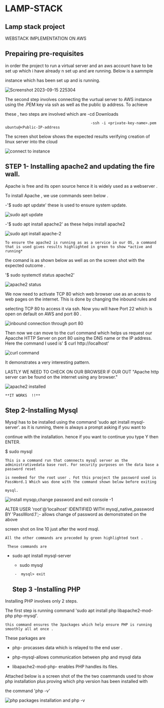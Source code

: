 # LAMP-STACK

## Lamp stack project

WEBSTACK IMPLEMENTATION ON AWS

## Prepairing pre-requisites

in order the project to run a virtual server  and an aws account have to be set up which i have already n set up and are running. Below is a sammple 

instance which has been set up and is running.

![Screenshot 2023-09-15 225304](https://github.com/NANA-2016/LAMP-STACK/assets/141503408/3b7553bc-2227-484a-b208-274367e850d1)

The second step involves connecting the vurtual server to AWS instance using the .PEM key via ssh as well as the public ip address.  To achieve 
 
 these , two steps are involved which are  -cd Downloads


                                           -ssh -i <private-key-name>.pem ubuntu@<Public-IP-address

 The screen shot below shows the expected results verifying creation of linux server into the cloud

![connect to instance ](https://github.com/NANA-2016/LAMP-STACK/assets/141503408/09dee193-367b-42fa-8011-897a7db418fe)

## STEP 1- Installing apache2 and updating the fire wall.

Apache is free and its open source hence it is widely used  as a webserver .

To install Apache , we use commands seen below .

   -'$ sudo apt update' these is used to ensure system update.

   ![sudo apt update](https://github.com/NANA-2016/LAMP-STACK/assets/141503408/2c433af7-7470-478d-99fe-75179c1717d1)

   -'$ sudo apt install apache2' as these helps install apache2
   
![sudo apt install apache-2](https://github.com/NANA-2016/LAMP-STACK/assets/141503408/ee1fa59a-3d81-4a62-8fc1-d25b3565fe57)

   

    To ensure the apache2 is running as as a service in our OS, a command that is used gives results highlighted in green to show *active and running*

 the comand is as shown below as well as on the screen shot with the expected outcome .

 '$ sudo systemctl status apache2'
 
![apache2 status](https://github.com/NANA-2016/LAMP-STACK/assets/141503408/671226b7-9323-42f3-9639-7df17fcf5bac)
 
We now need to activate TCP 80 which web browser use as an acess to web pages on the internet. This is done by changing the inbound rules and 
 
 selecting TCP 80 to access it via ssh. Now you will have Port 22 which is open on default on AWS and port 80 .
 
![inbound connection through port 80](https://github.com/NANA-2016/LAMP-STACK/assets/141503408/b98a276c-ecb5-4c8f-98b1-d3142e953d3b)

 Then now we can move to the curl command which helps us request our Apacche HTTP Server on port 80 using the DNS name or the IP address. Here  the command I used is' $ curl http://localhost'

 ![curl command](https://github.com/NANA-2016/LAMP-STACK/assets/141503408/3bd8e0fc-2ee5-44f4-aa08-68a61ef467d2)

 It demonstrates a very interesting pattern.

   LASTLY WE NEED TO CHECK ON OUR BROWSER IF OUR OUT "Apache http server can be found on the internet using any browser."

   ![apache2 installed](https://github.com/NANA-2016/LAMP-STACK/assets/141503408/938d4a91-b1b0-42a7-9327-7fa923075f78)

    **IT WORKS  !!**

    
 ## Step 2-Installing Mysql

  Mysql has to be installed using the command  'sudo apt install mysql-server'. as it is running, there is always a prompt asking  if you want to
  
   continue with the installation. hence if you want to continue you type Y then ENTER.

   $ sudo mysql

    This is a command run that comnnects mysql server as the administrativedata base root. For security purposes on the data base a password reset 
    
    is needeed for the root user . Fot this prooject the password used is PassWord.1 Which was done with the command shown below before exiting 
    
    mysql.
    
![install mysqp,change password and exit console -1](https://github.com/NANA-2016/LAMP-STACK/assets/141503408/f0ce490c-9bcb-424e-8670-8f40aa598011)

ALTER USER 'root'@'localhost' IDENTIFIED WITH mysql_native_password BY 'PassWord.1';- allows change of password as demonstrated on the above 
   
   screen shot on line 10 just after the word  msql.

    All the other commands are preceded by green highlighted text . 

     These commands are 
     
- sudo apt install mysql-server

     -  sudo mysql
     
       -  mysql> exit


    ## Step 3 -Installing PHP

  
Installing PHP involves only 2 steps. 

   The first step is running command 'sudo apt install php libapache2-mod-php php-mysql'.

    this command ensures the 3packages which help ensure PHP is running smoothly all at once . 

These parkages are 
- php- procasses data which is relayed to the end user .

- php-mysql-allows communication between php and mysql data

 - libapache2-mod-php- enables PHP handles its files.

Attached below is a screen shot of the  the two coammands used  to show php installation plus proving  which php version has been installed with 

the command 'php -v'

![php packages installation and php -v](https://github.com/NANA-2016/LAMP-STACK/assets/141503408/e38286d2-c07a-4dd1-8576-971c8ebe1c75)

    

    


 









